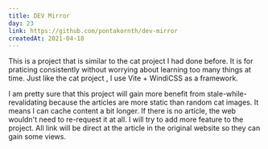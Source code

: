 ```yaml
---
title: DEV Mirror
day: 23
link: https://github.com/pontakornth/dev-mirror
createdAt: 2021-04-18
---
```

This is a project that is similar to the cat project I had done before. It is for praticing
consistently without worrying about learning too many things at time. Just like the cat project
, I use Vite + WindiCSS as a framework.<!--more-->


I am pretty sure that this project will gain more benefit from stale-while-revalidating because
the articles are more static than random cat images. It means I can cache content a bit longer.
If there is no article, the web wouldn't need to re-request it at all. I will try to add more 
feature to the project. All link will be direct at the article in the original website so they
can gain some views.